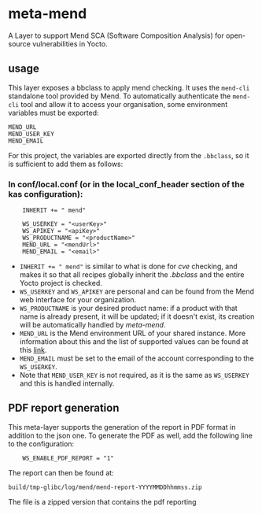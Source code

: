 
# meta-mend

A Layer to support Mend SCA (Software Composition Analysis) for open-source vulnerabilities in Yocto.


## usage

This layer exposes a bbclass to apply mend checking.
It uses the `mend-cli` standalone tool provided by Mend.
To automatically authenticate the `mend-cli` tool and allow it to
access your organisation, some environment variables must be
exported:

    MEND_URL
    MEND_USER_KEY
    MEND_EMAIL

For this project, the variables are exported directly from the
`.bbclass`, so it is sufficient to add them as follows:

 ### In conf/local.conf (or in the local_conf_header section of the kas configuration):

```
    INHERIT += " mend"
    
    WS_USERKEY = "<userKey>"
    WS_APIKEY = "<apiKey>"
    WS_PRODUCTNAME = "<productName>"
    MEND_URL = "<mendUrl>"
    MEND_EMAIL = "<email>"
```

- `INHERIT += " mend"` is similar to what is done for _cve_ checking,
  and makes it so that all recipes globally inherit the _.bbclass_ and
  the entire Yocto project is checked.
- `WS_USERKEY` and `WS_APIKEY` are personal and can be found from the
  Mend web interface for your organization.
- `WS_PRODUCTNAME` is your desired product name: if a product with that
  name is already present, it will be updated; if it doesn't exist, its
  creation will be automatically handled by _meta-mend_.
- `MEND_URL` is the Mend environment URL of your shared instance.
  More information about this and the list of supported values
  can be found at this
  [link](https://docs.mend.io/platform/latest/authenticate-your-login-for-the-mend-cli#AuthenticateyourloginfortheMendCLI-MendCLI-mendauthloginparameters).
- `MEND_EMAIL` must be set to the email of the account
  corresponding to the `WS_USERKEY`.
- Note that `MEND_USER_KEY` is not required, as it is the same as
  `WS_USERKEY` and this is handled internally.


## PDF report generation

This meta-layer supports the generation of the report in PDF format
in addition to the json one.
To generate the PDF as well, add the following line to the
configuration:

```
    WS_ENABLE_PDF_REPORT = "1"
```

The report can then be found at:

```
build/tmp-glibc/log/mend/mend-report-YYYYMMDDhhmmss.zip
```

The file is a zipped version that contains the pdf reporting

